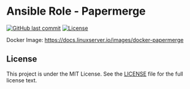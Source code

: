 # Ansible Role - Papermerge

[![GitHub last commit](https://img.shields.io/github/last-commit/ursinn/ansible-role-papermerge?logo=github&style=for-the-badge)](https://github.com/ursinn/ansible-role-papermerge/commits)
[![License](https://img.shields.io/github/license/ursinn/ansible-role-papermerge?style=for-the-badge)](https://github.com/ursinn/ansible-role-papermerge/blob/main/LICENSE)

Docker Image: https://docs.linuxserver.io/images/docker-papermerge

## License

This project is under the MIT License. See the [LICENSE](https://github.com/ursinn/ansible-role-papermerge/blob/main/LICENSE) file for the full license text.

